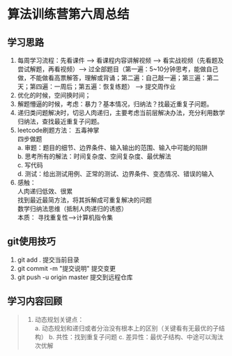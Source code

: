 # 算法训练营第六周总结
## 学习思路
1. 每周学习流程：先看课件 --> 看课程内容讲解视频 --> 看实战视频（先看题及尝试解题，再看视频）--> 过全部题目（第一遍：5~10分钟思考，能做自己做，不能做看高票解答，理解或背诵；第二遍：自己敲一遍；第三遍：第二天；第四遍：一周后；第五遍：恢复练题） --> 提交周作业
2. 优化的时候，空间换时间；
3. 解题懵逼的时候，考虑：暴力？基本情况，归纳法？找最近重复子问题。
4. 递归类问题解决时，切忌人肉递归，主要考虑当前层解决办法，充分利用数学归纳法，查找最近重复子问题。
5. leetcode刷题方法：
	五毒神掌  
   	四步做题  
   		a. 审题：题目的细节、边界条件、输入输出的范围、输入中可能的陷阱  
   		b. 思考所有的解法：时间复杂度、空间复杂度、最优解法  
   		c. 写代码  
   		d. 测试：给出测试用例、正常的测试、边界条件、变态情况、错误的输入  
6. 感触：   
	人肉递归低效、很累   
	找到最近最简方法，将其拆解成可重复解决的问题   
	数学归纳法思维（抵制人肉递归的诱惑）   
	本质： 寻找重复性-->计算机指令集

## git使用技巧
1. git add . 提交当前目录
2. git commit -m "提交说明" 提交变更
3. git push -u origin master 提交到远程仓库

## 学习内容回顾
>1.  动态规划关键点：   
	a. 动态规划和递归或者分治没有根本上的区别（关键看有无最优的子结构）
	b. 共性：找到重复子问题
	c. 差异性：最优子结构、中途可以淘汰次优解


